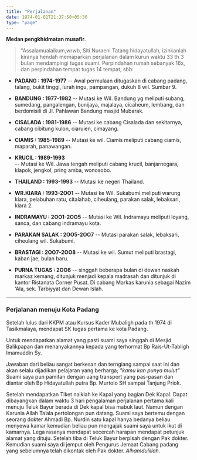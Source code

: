 ```yaml
---
title: "Perjalanan"
date: 1974-01-01T21:37:58+05:30
type: "page"
---
```

**Medan pengkhidmatan musafir**.

> "Assalamualaikum,wrwb, Siti Nuraeni Tatang hidayatullah, izinkanlah kiranya hendah memaparkan perjalanan dalam kurun waktu 33 th 3 bulan mendampingi tugas suami. 
Perpindahan rumah sebanyak 16x, dan perpindahan tempat tugas 14 tempat,  sbb:

* **PADANG 			: 1974-1977**
-- Awal permulaan ditugaskan di cabang  padang, talang, bukit tinggi, lurah ingu, pampangan, dukuh  8 wil. Sumbar 9.

* **BANDUNG 			: 1977-1982**
-- Mutasi ke Wil. Bandung yg meliputi subang, sumedang, pangalengan, bunijaya, majalaya, cicaheum, lembang, dan berdomisili di Jl. Pahlawan Bandung masjid Mubarak.

* **CISALADA			: 1981-1986**
-- Mutasi ke cabang Cisalada dan sekitarnya, cabang cibitung kulon, ciaruien, cimayang.

* **CIAMIS         	: 1985-1989**
-- Mutasi ke wil. Ciamis meliputi cabang ciamis, maparah, panawangan.

* **KRUCIL         	: 1989-1993**   
-- Mutasi ke Wil. Jawa tengah meliputi cabang  krucil,  banjarnegara, klapok, jengkol, pring amba, wonosobo.

* **THAILAND     		: 1993-1993**
-- Mutasi ke negeri Thailand.

* **WR.KIARA      	: 1993-2OO1**
-- Mutasi  ke Wil. Sukabumi meliputi warung kiara, pelabuhan ratu, citalahab, ciheulang, parakan salak, lebaksari, kiara 2.

* **INDRAMAYU    		: 2OO1-2OO5**
-- Mutasi ke Wil. Indramayu meliputi loyang, sanca, dan cabang indramayu kota.

* **PARAKAN SALAK       	: 2OO5-2OO7**
-- Mutasi parakan salak, lebaksari, ciheulang wil. Sukabumi.

* **BRASTAGI       	: 2OO7-2OO8**
-- Mutasi ke wil. Sumut meliputi brastagi, kaban jae, bulan baru.

* **PURNA TUGAS      	: 2OO8**
-- singgah beberapa bulan di dewan naskah markaz kemang, ditunjuk menjadi kepala madrasah dan ditunjuk di kantor Ristanata Corner Pusat. 
Di cabang Markas karunia sebagai Nazim ‘Ala, sek. Tarbiyyat dan Dewan Islah.


---- 
### Perjalanan menuju  Kota Padang
      
Setelah lulus dari KKPM  atau Kursus Kader  Mubaligh  pada th 1974 di Tasikmalaya, mendapat SK tugas pertama ke kota Padang.

Untuk mendapatkan alamat yang pasti suami saya singgah di Mesjid Balikpapan dan menanyakannya kepada yang terhormat Bp Rais-Ut-Tabligh  Imamuddin Sy.

Jawaban dari beliau sangat berkesan dan terngiang sampai saat ini dan akan selalu dijadikan  pelajaran yang berharga; *"kamu kan punya mulut"*   Suami saya pun  pamitan dengan uang transport yang pas-pasan dan diantar oleh Bp Hidayatullah putra Bp. Murtolo SH sampai Tanjung Priok. 

Setelah mendapatkan Tiket naiklah ke Kapal yang bagian Dek Kapal.  Dapat dibayangkan dalam waktu 3 hari pengalaman perjalanan pertama kali menuju Teluk Bayur berada di Dek kapal bisa mabuk laut.  Namun dengan Karunia Allah Ta’ala pertolongan pun datang.  Suami saya bertemu dengan seorang dokter Ahmadi Bp. Nurdin satu kapal hanya bedanya beliau menyewa kamar kemudian beliau pun mengajak suami saya untuk ikut di kamarnya.  Lega rasanya   mendapat secercah harapan mendapat petunjuk alamat yang dituju.  Setelah tiba di Teluk Bayur berpisah dengan Pak dokter.  Kemudian suami saya di jemput oleh Pengurus Jemaat Cabang padang yang sebelumnya telah dikontak oleh Pak dokter. *Alhamdulillah.*	
